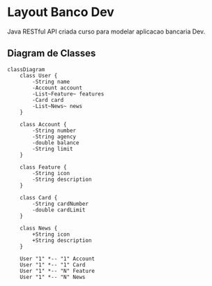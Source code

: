 # Layout Banco Dev
Java RESTful API criada curso para modelar aplicacao bancaria Dev.

## Diagram de Classes

```mermaid
classDiagram
    class User {
        -String name
        -Account account
        -List~Feature~ features
        -Card card
        -List~News~ news
    }

    class Account {
        -String number
        -String agency
        -double balance
        -String limit
    }

    class Feature {
        -String icon
        -String description
    }

    class Card {
        -String cardNumber
        -double cardLimit
    }

    class News {
        +String icon
        +String description
    }

    User "1" *-- "1" Account
    User "1" *-- "1" Card
    User "1" *-- "N" Feature 
    User "1" *-- "N" News
```
